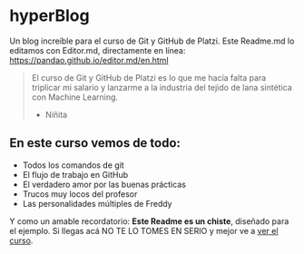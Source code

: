 # hyperBlog
Un blog increíble para el curso de Git y GitHub de Platzi.
Este Readme.md lo editamos con Editor.md, directamente en línea: https://pandao.github.io/editor.md/en.html
> El curso de Git y GitHub de Platzi es lo que me hacía falta para triplicar mi salario y lanzarme a la industria del tejido de lana sintética con Machine Learning.
> - Niñita

## En este curso vemos de todo:
* Todos los comandos de git
* El flujo de trabajo en GitHub
* El verdadero amor por las buenas prácticas
* Trucos muy locos del profesor
* Las personalidades múltiples de Freddy

Y como un amable recordatorio: **Este Readme es un chiste**, diseñado para el ejemplo. Si llegas acá NO TE LO TOMES EN SERIO y mejor ve a [ver el curso](https://platzi.com/cursos/git-github/ "ver el curso").